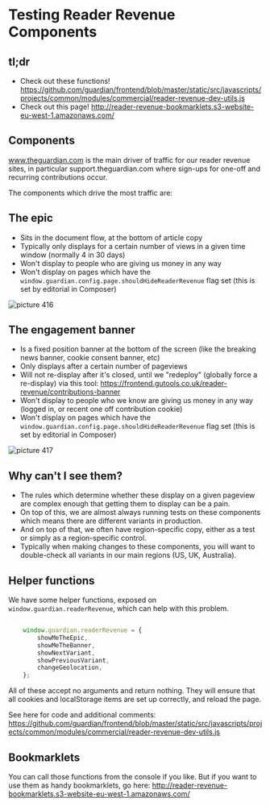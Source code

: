 Testing Reader Revenue Components
====================================

## tl;dr

- Check out these functions! https://github.com/guardian/frontend/blob/master/static/src/javascripts/projects/common/modules/commercial/reader-revenue-dev-utils.js
- Check out this page! http://reader-revenue-bookmarklets.s3-website-eu-west-1.amazonaws.com/

## Components

www.theguardian.com is the main driver of traffic for our reader revenue sites, in particular support.theguardian.com where sign-ups for one-off and recurring contributions occur.

The components which drive the most traffic are:

## The epic
- Sits in the document flow, at the bottom of article copy
- Typically only displays for a certain number of views in a given time window (normally 4 in 30 days)
- Won't display to people who are giving us money in any way
- Won't display on pages which have the `window.guardian.config.page.shouldHideReaderRevenue` flag set (this is set by editorial in Composer)

![picture 416](https://user-images.githubusercontent.com/5122968/49798164-891ad380-fd39-11e8-9835-cbd4c2050bc0.png)


## The engagement banner
- Is a fixed position banner at the bottom of the screen (like the breaking news banner, cookie consent banner, etc)
- Only displays after a certain number of pageviews
- Will not re-display after it's closed, until we "redeploy" (globally force a re-display) via this tool: https://frontend.gutools.co.uk/reader-revenue/contributions-banner
- Won't display to people who we know are giving us money in any way (logged in, or recent one off contribution cookie)
- Won't display on pages which have the `window.guardian.config.page.shouldHideReaderRevenue` flag set (this is set by editorial in Composer)

![picture 417](https://user-images.githubusercontent.com/5122968/49798163-891ad380-fd39-11e8-8645-5f07c389e4f1.png)


## Why can't I see them?
- The rules which determine whether these display on a given pageview are complex enough that getting them to display can be a pain.
- On top of this, we are almost always running tests on these components which means there are different variants in production.
- And on top of that, we often have region-specific copy, either as a test or simply as a region-specific control.
- Typically when making changes to these components, you will want to double-check all variants in our main regions (US, UK, Australia).

## Helper functions
We have some helper functions, exposed on `window.guardian.readerRevenue`, which can help with this problem.

```javascript

    window.guardian.readerRevenue = {
        showMeTheEpic,
        showMeTheBanner,
        showNextVariant,
        showPreviousVariant,
        changeGeolocation,
    };

```
All of these accept no arguments and return nothing.
They will ensure that all cookies and localStorage items are set up correctly, and reload the page.

See here for code and additional comments: https://github.com/guardian/frontend/blob/master/static/src/javascripts/projects/common/modules/commercial/reader-revenue-dev-utils.js

## Bookmarklets
You can call those functions from the console if you like. But if you want to use them as handy bookmarklets, go here: http://reader-revenue-bookmarklets.s3-website-eu-west-1.amazonaws.com/
